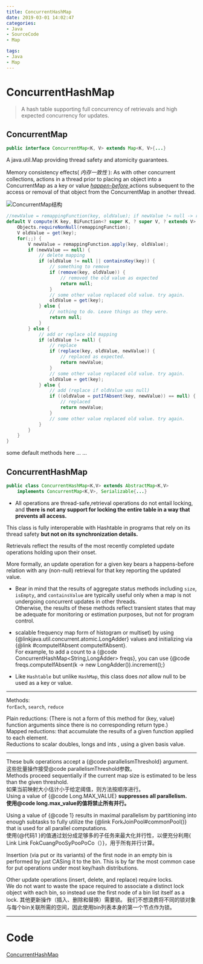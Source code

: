 ```yaml
---
title: ConcurrentHashMap
date: 2019-03-01 14:02:47
categories:
- Java
- SourceCode
- Map

tags:
- Java
- Map
---
```

# ConcurrentHashMap
>A hash table supporting full concurrency of retrievals and high expected concurrency for updates.

<!-- more -->
## ConcurrentMap

```java
public interface ConcurrentMap<K, V> extends Map<K, V>{...}
```

A java.util.Map providing thread safety and atomicity guarantees.<!-- 线程安全，原子性操作 -->   

Memory consistency effects( *内存一致性* ): As with other concurrent collections, actions in a thread prior to placing an object into a ConcurrentMap as a key or value [ *happen-before* ]() actions subsequent to the access or removal of that object from the  ConcurrentMap in another thread.     
<!-- 与其他并发集合一样，在将对象放入ConcurrentMap作为键或值之前的线程中的操作发生在从另一个线程中的 ConcurrentMap访问或删除该对象之后的操作之前。 -->     
![ConcurrentMap结构](./ConcurrentMap_Structure.jpg "ConcurrentMap结构")      

```java
//newValue = remappingFunction(key, oldValue); if newValue != null -> replace (key, oldValue) with (key, newValue)   
default V compute(K key, BiFunction<? super K, ? super V, ? extends V> remappingFunction) {
    Objects.requireNonNull(remappingFunction);
    V oldValue = get(key);
    for(;;) {
        V newValue = remappingFunction.apply(key, oldValue);
        if (newValue == null) {
            // delete mapping
            if (oldValue != null || containsKey(key)) {
                // something to remove
                if (remove(key, oldValue)) {
                    // removed the old value as expected
                    return null;
                }
                // some other value replaced old value. try again.
                oldValue = get(key);
            } else {
                // nothing to do. Leave things as they were.
                return null;
            }
        } else {
            // add or replace old mapping
            if (oldValue != null) {
                // replace
                if (replace(key, oldValue, newValue)) {
                    // replaced as expected.
                    return newValue;
                }
                // some other value replaced old value. try again.
                oldValue = get(key);
            } else {
                // add (replace if oldValue was null)
                if ((oldValue = putIfAbsent(key, newValue)) == null) {
                    // replaced
                    return newValue;
                }
                // some other value replaced old value. try again.
            }
        }
    }
}
```
some default methods here ... ...

## ConcurrentHashMap
```java
public class ConcurrentHashMap<K,V> extends AbstractMap<K,V>
    implements ConcurrentMap<K,V>, Serializable{...}
```

- All operations are thread-safe,retrieval operations do not entail locking, and **there is not any support for locking the entire table in a way that prevents all access.**               
<!-- 所有操作都是线程安全的，检索操作不需要锁定，并且不支持以阻止所有访问的方式锁定整个表。 -->       
This class is fully interoperable with Hashtable in programs that rely on its thread safety **but not on its synchronization details.**     
<!-- 这个类在依赖线程安全而不依赖synchronization细节的程序中与Hashtable完全互操作。 -->
Retrievals reflect the results of the most recently completed update operations holding upon their onset.   
<!-- 检索反映了最新完成的更新操作在开始时的结果。-->   
More formally, an update operation for a given key bears a happens-before relation with any (non-null) retrieval for that key reporting the updated value.<!-- 更新操作在检索之前发生 -->

- Bear in mind that the results of aggregate status methods including `size`, `isEmpty`, and `containsValue` are typically useful only when a map is not undergoing concurrent updates in other threads.<!-- aggregate status methods 聚合状态方法的结果仅在其他线程未进行更新操作时返回 -->       
Otherwise, the results of these methods reflect transient states that may be adequate for monitoring or estimation purposes, but not for program control.<!-- 否则，聚合状态结果仅表示当前瞬时的集合状态，虽然可能符合检测与评估的目的，但是无法满足编程要求 -->

- scalable frequency map form of histogram or multiset) by using {@linkjava.util.concurrent.atomic.LongAdder} values and initializing via {@link #computeIfAbsent computeIfAbsent}.      
For example, to add a count to a {@code ConcurrentHashMap<String,LongAdder> freqs}, you can use {@code freqs.computeIfAbsent(k -> new LongAdder()).increment();} <!-- LongAdder 与 AtomicLong -->

- Like `Hashtable` but unlike `HashMap`, this class does <em>not</em> allow null to be used as a key or value.


---
Methods:   
`forEach`, `search`, `reduce`    
<!-- reductions: 约减，减少  -->
Plain reductions: (There is not a form of this method for (key, value) function arguments since there is no corresponding return type.)     
Mapped reductions: that accumulate the results of a given function applied to each element.    
Reductions to scalar doubles, longs and ints , using a given basis value.   

---
These bulk operations accept a {@code parallelismThreshold} argument.   
这些批量操作接受@code parallelismThreshold参数。     
Methods proceed sequentially if the current map size is estimated to be less than the given threshold.   
如果当前映射大小估计小于给定阈值，则方法按顺序进行。   
Using a value of {@code Long.MAX_VALUE} **suppresses all parallelism.**   
**使用@code long.max_value的值将禁止所有并行。**   

Using a value of {@code 1} results in maximal parallelism by partitioning into enough subtasks to fully utilize the {@link ForkJoinPool#commonPool()} that is used for all parallel computations.   
使用{@代码1 }的值通过划分成足够多的子任务来最大化并行性，以便充分利用{ Link Link FokCuangPooSyPooPoCo（）}，用于所有并行计算。   

<!--
Normally, you would initially choose one of these extreme values, and then measure performance of using in-between values that trade off overhead versus throughput.   
通常，您将首先选择这些极值中的一个，然后测量使用开销与吞吐量之间的值之间的使用性能。   
<p>The concurrency properties of bulk operations follow from those of ConcurrentHashMap: Any non-null result returned from {@code get(key)} and related access methods bears a happens-before relation with the associated insertion or update.   
<P>批量操作的并发属性遵循CONCURNESHASMAP：从{@代码获取（key）}返回的任何非空结果和相关的访问方法在与相关插入或更新关系之前发生一个发生。      
The result of any bulk operation reflects the composition of these per-element relations (but is not necessarily atomic with respect to the map as a whole unless it is somehow known to be quiescent).      
任何批量操作的结果都反映了这些每元素关系的组成（但对于整个映射来说不一定是原子关系，除非知道它是静态的）。      
Conversely, because keys and values in the map are never null, null serves as a reliable atomic indicator of the current lack of any result.      
相反，由于映射中的键和值从不为空，因此空可以作为当前缺少任何结果的可靠原子指示器。      
To maintain this property, null serves as an implicit basis for all non-scalar reduction operations.      
要维护此属性，空值用作所有非标量缩减操作的隐式基础。      
For the double, long, and int versions, the basis should be one that, when combined with any other value, returns that other value (more formally, it should be the identity element for the reduction).      
对于double、long和int版本，基础应该是当与任何其他值组合时返回该其他值的基础（更正式地说，它应该是用于减少的标识元素）。      
Most common reductions have these properties; for example, computing a sum with basis 0 or a minimum with basis MAX_VALUE.      
最常见的约简具有这些性质；例如，用基数0计算和或用基数最大值计算最小值。      
<p>Search and transformation functions provided as arguments should similarly return null to indicate the lack of any result (in which case it is not used).      
<p>作为参数提供的搜索和转换函数同样应返回空值，以指示缺少任何结果（在这种情况下，不使用该结果）。      
In the case of mapped reductions, this also enables transformations to serve as filters, returning null (or, in the case of primitive specializations, the identity basis) if the element should not be combined.      
在映射缩减的情况下，这还允许转换充当过滤器，如果不应组合元素，则返回空值（或者在原始专门化的情况下返回标识基础）。      
You can create compound transformations and filterings by composing them yourself under this "null means there is nothing there now" rule before using them in search or reduce operations.      
在搜索或减少操作中使用复合转换和过滤之前，您可以通过自己在“空意味着现在没有”规则下组合它们来创建复合转换和过滤。      
<p>Methods accepting and/or returning Entry arguments maintain key-value associations.      
<p>接受和/或返回入口参数的方法维护键值关联。      
They may be useful for example when finding the key for the greatest value.      
例如，当找到最大值的键时，它们可能很有用。      
Note that "plain" Entry arguments can be supplied using {@code new AbstractMap.SimpleEntry(k,v)}.      
请注意，可以使用@code new abstractmap.simpleentry（k，v）提供“plain”条目参数。      
<p>Bulk operations may complete abruptly, throwing an exception encountered in the application of a supplied function.      
<p>批量操作可能会突然完成，从而引发在应用提供的函数时遇到的异常。      
Bear in mind when handling such exceptions that other concurrently executing functions could also have thrown exceptions, or would have done so if the first exception had not occurred.      
在处理此类异常时，请记住，其他同时执行的函数也可能引发异常，或者如果没有发生第一个异常，则会引发异常。      
<p>Speedups for parallel compared to sequential forms are common but not guaranteed.      
<p>与顺序形式相比，并行加速是常见的，但不能保证。      
Parallel operations involving brief functions on small maps may execute more slowly than sequential forms if the underlying work to parallelize the computation is more expensive than the computation itself.      
如果并行计算的底层工作比计算本身更昂贵，那么在小地图上涉及简短函数的并行操作可能比顺序形式执行得慢。      
Similarly, parallelization may not lead to much actual parallelism if all processors are busy performing unrelated tasks.      
同样，如果所有处理器都忙于执行无关的任务，并行化可能不会导致太多实际的并行性。      
<p>All arguments to all task methods must be non-null.      
<p>所有任务方法的所有参数都必须为非空。
-->

Insertion (via put or its variants) of the first node in an empty bin is performed by just CASing it to the bin.  This is by far the most common case for put operations under most key/hash distributions.  

Other update operations (insert, delete, and replace) require locks.  
We do not want to waste the space required to associate a distinct lock object with each bin, so instead use the first node of a bin list itself as a lock.
其他更新操作（插入、删除和替换）需要锁。
我们不想浪费将不同的锁对象与每个bin关联所需的空间，因此使用bin列表本身的第一个节点作为锁。   

---
# Code
[ConcurrentHashMap](https://guanyuespace.github.io/2019/05/23/ConcurrentHashMap_code.html)
